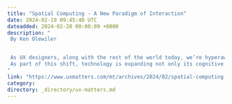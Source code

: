 ```yaml
---
title: "Spatial Computing - A New Paradigm of Interaction"
date: 2024-02-19 09:45:40 UTC
dateadded: 2024-02-20 00:00:09 +0000
description: "
 By Ken Olewiler 


 As UX designers, along with the rest of the world today, we’re hyperaware of the impact and momentum of generative artificial intelligence (AI)—so much so that we’re now wondering whether people might be focusing so much on a few trees that they’re forgetting to consider the forest. Allow me to explain. While AI is  undeniably a sea change in computing, it ultimately represents a much broader revolution in which technology is becoming more human centric and human conscious. Essentially, technology is now learning to adapt to people, as opposed to people needing to learn and adapt to new technologies. 
 As part of this shift, technology is expanding not only its cognitive abilities but also its sensory, social, and ethical capabilities. Within the expansion of technology’s sensory abilities, we’re seeing advancements and growth in spatial computing. Spatial context and movement within three-dimensional spaces are core human-sensory abilities, and thus, likely new growth areas in humanizing machine interactions. Spatial computing has emerged as one of the most compelling paradigms that are melding with AI—so compelling that we can consider it the third wave of interactions in personal computing. Read More 
"
link: "https://www.uxmatters.com/mt/archives/2024/02/spatial-computing-a-new-paradigm-of-interaction.php"
category:
directory: _directory/ux-matters.md
---
```

